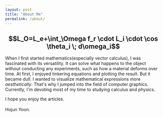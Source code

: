 ```yaml
---
layout: post
title: "About Me"
permalink: /about/
---
```

<h2 style="text-align: center">
$$L_O=L_e+\int_\Omega f_r \cdot L_i \cdot \cos \theta_i \; d\omega_i$$
</h2>


When I first started mathematics(especially vector calculus), I was fascinated with its versatility.
It can solve what happens to the object without conducting any experiments, such as how a material deforms over time.
At first, I enjoyed tinkering equations and plotting the result. But it became dull. I wanted to visualize mathematical expressions more *aesthetically*. That's why I jumped into the field of computer graphics. Currently, I'm devoting most of my time to studying calculus and physics.

I hope you enjoy the articles.
<br><br>
Hojun Yoon.
